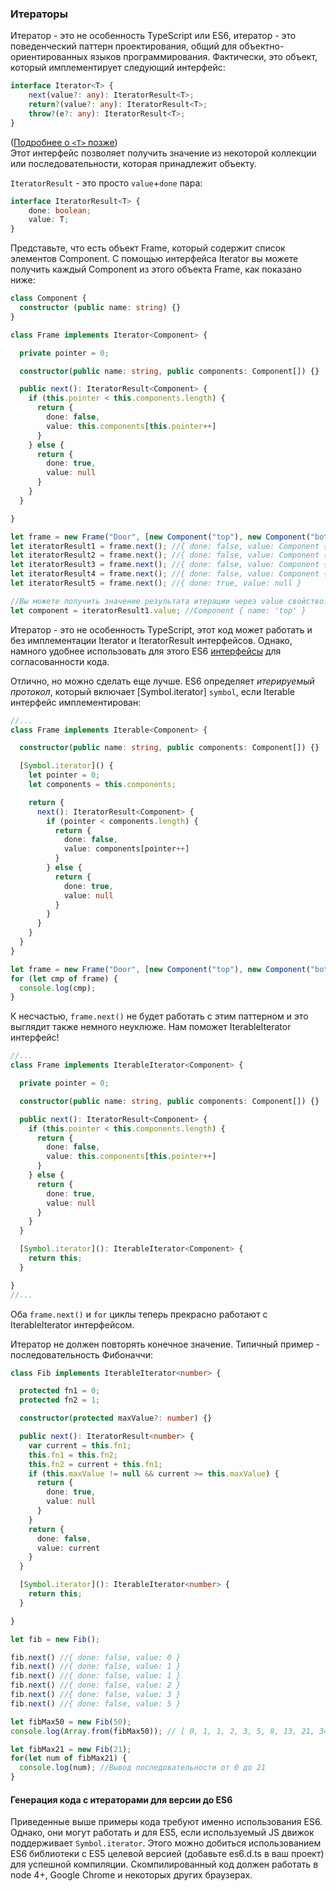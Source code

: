 ### Итераторы

Итератор - это не особенность TypeScript или ES6, итератор - это поведенческий паттерн проектирования, общий для объектно-ориентированных языков программирования. Фактически, это объект, который имплементирует следующий интерфейс:

```ts
interface Iterator<T> {
    next(value?: any): IteratorResult<T>;
    return?(value?: any): IteratorResult<T>;
    throw?(e?: any): IteratorResult<T>;
}
```
([Подробнее о `<T>` позже](./types/generics.html))  
Этот интерфейс позволяет получить значение из некоторой коллекции или последовательности, которая принадлежит объекту.

`IteratorResult` - это просто `value`+`done` пара: 
```ts
interface IteratorResult<T> {
    done: boolean;
    value: T;
}
```

Представьте, что есть объект Frame, который содержит список элементов Component. С помощью интерфейса Iterator вы можете получить каждый Component из этого объекта Frame, как показано ниже:

```ts
class Component {
  constructor (public name: string) {}
}

class Frame implements Iterator<Component> {

  private pointer = 0;

  constructor(public name: string, public components: Component[]) {}

  public next(): IteratorResult<Component> {
    if (this.pointer < this.components.length) {
      return {
        done: false,
        value: this.components[this.pointer++]
      }
    } else {
      return {
        done: true,
        value: null
      }
    }
  }

}

let frame = new Frame("Door", [new Component("top"), new Component("bottom"), new Component("left"), new Component("right")]);
let iteratorResult1 = frame.next(); //{ done: false, value: Component { name: 'top' } }
let iteratorResult2 = frame.next(); //{ done: false, value: Component { name: 'bottom' } }
let iteratorResult3 = frame.next(); //{ done: false, value: Component { name: 'left' } }
let iteratorResult4 = frame.next(); //{ done: false, value: Component { name: 'right' } }
let iteratorResult5 = frame.next(); //{ done: true, value: null }

//Вы можете получить значение результата итерации через value свойство:
let component = iteratorResult1.value; //Component { name: 'top' }
```
Итератор - это не особенность TypeScript, этот код может работать и без имплементации Iterator и IteratorResult интерфейсов. Однако, намного удобнее использовать для этого ES6 [интерфейсы](./types/interfaces.md) для согласованности кода.

Отлично, но можно сделать еще лучше. ES6 определяет *итерируемый протокол*, который включает [Symbol.iterator] `symbol`, если Iterable интерфейс имплементирован: 

```ts
//...
class Frame implements Iterable<Component> {

  constructor(public name: string, public components: Component[]) {}

  [Symbol.iterator]() {
    let pointer = 0;
    let components = this.components;

    return {
      next(): IteratorResult<Component> {
        if (pointer < components.length) {
          return {
            done: false,
            value: components[pointer++]
          }
        } else {
          return {
            done: true,
            value: null
          }
        }
      }
    }
  }
}

let frame = new Frame("Door", [new Component("top"), new Component("bottom"), new Component("left"), new Component("right")]);
for (let cmp of frame) {
  console.log(cmp);
}
```

К несчастью, `frame.next()` не будет работать с этим паттерном и это выглядит также немного неуклюже. Нам поможет IterableIterator интерфейс!
```ts
//...
class Frame implements IterableIterator<Component> {

  private pointer = 0;

  constructor(public name: string, public components: Component[]) {}

  public next(): IteratorResult<Component> {
    if (this.pointer < this.components.length) {
      return {
        done: false,
        value: this.components[this.pointer++]
      }
    } else {
      return {
        done: true,
        value: null
      }
    }
  }

  [Symbol.iterator](): IterableIterator<Component> {
    return this;
  }

}
//...
```
Оба `frame.next()` и `for` циклы теперь прекрасно работают с IterableIterator интерфейсом.

Итератор не должен повторять конечное значение.
Типичный пример - последовательность Фибоначчи:
```ts
class Fib implements IterableIterator<number> {

  protected fn1 = 0;
  protected fn2 = 1;

  constructor(protected maxValue?: number) {}

  public next(): IteratorResult<number> {
    var current = this.fn1;
    this.fn1 = this.fn2;
    this.fn2 = current + this.fn1;
    if (this.maxValue != null && current >= this.maxValue) {
      return {
        done: true,
        value: null
      } 
    } 
    return {
      done: false,
      value: current
    }
  }

  [Symbol.iterator](): IterableIterator<number> {
    return this;
  }

}

let fib = new Fib();

fib.next() //{ done: false, value: 0 }
fib.next() //{ done: false, value: 1 }
fib.next() //{ done: false, value: 1 }
fib.next() //{ done: false, value: 2 }
fib.next() //{ done: false, value: 3 }
fib.next() //{ done: false, value: 5 }

let fibMax50 = new Fib(50);
console.log(Array.from(fibMax50)); // [ 0, 1, 1, 2, 3, 5, 8, 13, 21, 34 ]

let fibMax21 = new Fib(21);
for(let num of fibMax21) {
  console.log(num); //Вывод последовательности от 0 до 21
}
```

#### Генерация кода с итераторами для версии до ES6
Приведенные выше примеры кода требуют именно использования ES6. Однако, они могут работать и для ES5, если используемый JS движок поддерживает `Symbol.iterator`. Этого можно добиться использованием ES6 библиотеки с ES5 целевой версией (добавьте es6.d.ts в ваш проект) для успешной компиляции. Скомпилированный код должен работать в node 4+, Google Chrome и некоторых других браузерах.
